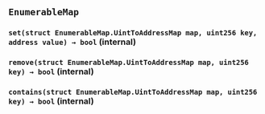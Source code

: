 ## `EnumerableMap`






### `set(struct EnumerableMap.UintToAddressMap map, uint256 key, address value) → bool` (internal)





### `remove(struct EnumerableMap.UintToAddressMap map, uint256 key) → bool` (internal)





### `contains(struct EnumerableMap.UintToAddressMap map, uint256 key) → bool` (internal)






